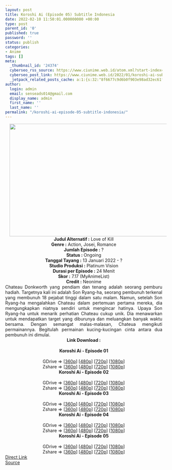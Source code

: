```yaml
---
layout: post
title: Koroshi Ai (Episode 05) Subtitle Indonesia
date: 2022-02-10 11:50:01.000000000 +00:00
type: post
parent_id: '0'
published: true
password: ''
status: publish
categories:
- Anime
tags: []
meta:
  _thumbnail_id: '24374'
  cyberseo_rss_source: https://www.ciunime.web.id/atom.xml?start-index=1
  cyberseo_post_link: https://www.ciunime.web.id/2022/01/koroshi-ai-subtitle-indonesia.html
  _jetpack_related_posts_cache: a:1:{s:32:"8f6677c9d6b0f903e98ad32ec61f8deb";a:2:{s:7:"expires";i:1657053234;s:7:"payload";a:3:{i:0;a:1:{s:2:"id";i:25085;}i:1;a:1:{s:2:"id";i:25001;}i:2;a:1:{s:2:"id";i:25207;}}}}
author:
  login: admin
  email: senseads014@gmail.com
  display_name: admin
  first_name: ''
  last_name: ''
permalink: "/koroshi-ai-episode-05-subtitle-indonesia/"
---
```

<div class="separator" style="clear: both; text-align: center;"><a href="https://blogger.googleusercontent.com/img/a/AVvXsEiNxLPgSZRO-zLKw1kdVTY6AoSDdzjNFTe7Y66PI8YRLAGZmLIUBRvJg-KEyPMKAEtzFl-EyyqjfTb_OXQ63bIXIflxh63uEr_jhlPq6d1R45B7tKFeHREMzlzfE7fjASzVaAY8JG9-Tc1olLAdx4c4cQYvNVH2KbeSGBMeSDM1mGJwFCr8Y7iRpM5L=s1280" style="margin-left: 1em; margin-right: 1em;"><img border="0" data-original-height="720" data-original-width="1280" height="360" src="{{ site.baseurl }}/assets/2022/02/AVvXsEiNxLPgSZRO-zLKw1kdVTY6AoSDdzjNFTe7Y66PI8YRLAGZmLIUBRvJg-KEyPMKAEtzFl-EyyqjfTb_OXQ63bIXIflxh63uEr_jhlPq6d1R45B7tKFeHREMzlzfE7fjASzVaAY8JG9-Tc1olLAdx4c4cQYvNVH2KbeSGBMeSDM1mGJwFCr8Y7iRpM5L=w640-h360" width="640" /></a></div>
<div class="separator" style="clear: both; text-align: center;"></div>
<div style="text-align: center;"><b>Judul</b><b><b> Alternatif</b> :</b> Love of Kill</div>
<div style="text-align: center;"><b><b>Genre :</b></b> Action, Josei,&nbsp;Romance</div>
<div style="text-align: center;"><b>Jumlah Episode :</b> ?<br /><b>Status :&nbsp;</b>Ongoing<br /><b>Tanggal Tayang :</b> 13 Januari 2022 - ?<br /><b>Studio Produksi :</b>&nbsp;Platinum Vision<br /><b>Durasi per Episode :</b> 24 Menit</div>
<div style="text-align: center;"><b>Skor :</b> 7.17 (MyAnimeList)</div>
<div style="text-align: center;"><b>Credit :</b>&nbsp;Neonime</div>
<div style="text-align: center;"></div>
<div style="text-align: justify;">Chateau Donkworth yang pendiam dan tenang adalah seorang pemburu hadiah. Targetnya kali ini adalah Son Ryang-ha, seorang pembunuh terkenal yang membunuh 18 pejabat tinggi dalam satu malam. Namun, setelah Son Ryang-ha mengalahkan Chateau dalam pertemuan pertama mereka, dia mengungkapkan niatnya sendiri untuk mengincar hatinya. Upaya Son Ryang-ha untuk menarik perhatian Chateau cukup unik. Dia menawarkan untuk mendapatkan target yang diburunya dan meluangkan banyak waktu bersama. Dengan semangat malas-malasan, Chateua mengikuti permainannya. Begitulah permainan kucing-kucingan cinta antara dua pembunuh ini dimulai.</div>
<div style="text-align: justify;"></div>
<div style="text-align: justify;"></div>
<div style="text-align: center;">
<div style="text-align: center;">
<div style="text-align: left;">
<div style="text-align: center;"><b>Link Download :</b></div>
<div style="text-align: center;"><b><br /></b></div>
<div style="text-align: center;"><span style="text-align: left;"><b>Koroshi Ai&nbsp;</b></span><b>- Episode 01</b></div>
<div style="text-align: center;"><b><br /></b></div>
<div style="text-align: center;">GDrive =&gt; [<a href="https://www.mp4upload.com/6oaa9t9dy4iz" target="_blank" rel="noopener">360p</a>] [<a href="https://acefile.co/f/65125741/neonime_cinta-ini-membunuhku-01-480p-zip" target="_blank" rel="noopener">480p</a>] [<a href="https://acefile.co/f/65125867/neonime_cinta-ini-membunuhku-01-720p-zip" target="_blank" rel="noopener">720p</a>] [<a href="https://acefile.co/f/65126172/neonime_cinta-ini-membunuhku-01-1080p-zip" target="_blank" rel="noopener">1080p</a>]</div>
<div style="text-align: center;">Zshare =&gt; [<a href="https://www33.zippyshare.com/v/Bjgwoh9i/file.html" target="_blank" rel="noopener">360p</a>] [<a href="https://www116.zippyshare.com/v/4ZmO6ebA/file.html" target="_blank" rel="noopener">480p</a>] [<a href="https://www1.zippyshare.com/v/dU3W9WkE/file.html" target="_blank" rel="noopener">720p</a>] [<a href="https://www19.zippyshare.com/v/NI6Lqd14/file.html" target="_blank" rel="noopener">1080p</a>]</div>
<div style="text-align: center;"></div>
<div style="text-align: center;">
<div><span style="text-align: left;"><b>Koroshi Ai&nbsp;</b></span><b>- Episode 02</b></div>
<div><b><br /></b></div>
<div>GDrive =&gt; [<a href="https://www.mp4upload.com/a9ps62nmg9jr" target="_blank" rel="noopener">360p</a>] [<a href="https://acefile.co/f/65756001/neonime_cinta-ini-membunuhku-02-480p-zip" target="_blank" rel="noopener">480p</a>] [<a href="https://acefile.co/f/65756223/neonime_cinta-ini-membunuhku-02-720p-zip" target="_blank" rel="noopener">720p</a>] [<a href="https://acefile.co/f/65756571/neonime_cinta-ini-membunuhku-02-1080p-zip" target="_blank" rel="noopener">1080p</a>]</div>
<div>Zshare =&gt; [<a href="https://www25.zippyshare.com/v/CnmnSqSE/file.html" target="_blank" rel="noopener">360p</a>] [<a href="https://www47.zippyshare.com/v/uMMHzF7p/file.html" target="_blank" rel="noopener">480p</a>] [<a href="https://www59.zippyshare.com/v/mmqjEUJT/file.html" target="_blank" rel="noopener">720p</a>] [<a href="https://www75.zippyshare.com/v/MrJzLImQ/file.html" target="_blank" rel="noopener">1080p</a>]</div>
<div></div>
<div>
<div><span style="text-align: left;"><b>Koroshi Ai&nbsp;</b></span><b>- Episode 03</b></div>
<div><b><br /></b></div>
<div>GDrive =&gt; [<a href="https://www.mp4upload.com/3i5w4gfn5b6x" target="_blank" rel="noopener">360p</a>] [<a href="https://acefile.co/f/66360140/neonime_cinta-ini-membunuhku-03-480p-zip" target="_blank" rel="noopener">480p</a>] [<a href="https://acefile.co/f/66360304/neonime_cinta-ini-membunuhku-03-720p-zip" target="_blank" rel="noopener">720p</a>] [<a href="https://acefile.co/f/66360628/neonime_cinta-ini-membunuhku-03-1080p-zip" target="_blank" rel="noopener">1080p</a>]</div>
<div>Zshare =&gt; [<a href="https://www21.zippyshare.com/v/0Sr3uj5p/file.html" target="_blank" rel="noopener">360p</a>] [<a href="https://www95.zippyshare.com/v/IngulhBm/file.html" target="_blank" rel="noopener">480p</a>] [<a href="https://www59.zippyshare.com/v/McnXJW86/file.html" target="_blank" rel="noopener">720p</a>] [<a href="https://www86.zippyshare.com/v/PVUzlWTH/file.html" target="_blank" rel="noopener">1080p</a>]</div>
</div>
<div></div>
<div>
<div><span style="text-align: left;"><b>Koroshi Ai&nbsp;</b></span><b>- Episode 04</b></div>
<div><b><br /></b></div>
<div>GDrive =&gt; [<a href="https://www.mp4upload.com/77p74x23novf" target="_blank" rel="noopener">360p</a>] [<a href="https://www.mp4upload.com/bcj2vq4ea66x" target="_blank" rel="noopener">480p</a>] [<a href="https://www.mp4upload.com/jkgsgl55xwid" target="_blank" rel="noopener">720p</a>] [<a href="https://mir.cr/CQNZMXHA" target="_blank" rel="noopener">1080p</a>]</div>
<div>Zshare =&gt; [<a href="https://www51.zippyshare.com/v/hy3s8aBm/file.html" target="_blank" rel="noopener">360p</a>] [<a href="https://www110.zippyshare.com/v/tsmzt62w/file.html" target="_blank" rel="noopener">480p</a>] [<a href="https://www51.zippyshare.com/v/SZa5sqwh/file.html" target="_blank" rel="noopener">720p</a>] [<a href="https://www98.zippyshare.com/v/fdMr07O7/file.html" target="_blank" rel="noopener">1080p</a>]</div>
</div>
<div></div>
<div>
<div><span style="text-align: left;"><b>Koroshi Ai&nbsp;</b></span><b>- Episode 05</b></div>
<div><b><br /></b></div>
<div>GDrive =&gt; [<a href="https://www.mp4upload.com/qnwh4gxeui50" target="_blank" rel="noopener">360p</a>] [<a href="https://acefile.co/f/67556348/neonime_cinta-ini-membunuhku-05-480p-zip" target="_blank" rel="noopener">480p</a>] [<a href="https://acefile.co/f/67556667/neonime_cinta-ini-membunuhku-05-720p-zip" target="_blank" rel="noopener">720p</a>] [<a href="https://acefile.co/f/67556958/neonime_cinta-ini-membunuhku-05-1080p-zip" target="_blank" rel="noopener">1080p</a>]</div>
<div>Zshare =&gt; [<a href="https://www51.zippyshare.com/v/QChC0LlA/file.html" target="_blank" rel="noopener">360p</a>] [<a href="https://www4.zippyshare.com/v/9xNlxXTa/file.html" target="_blank" rel="noopener">480p</a>] [<a href="https://www40.zippyshare.com/v/Z2ypR3ze/file.html" target="_blank" rel="noopener">720p</a>] [<a href="https://www38.zippyshare.com/v/9dO2sp0o/file.html" target="_blank" rel="noopener">1080p</a>]</div>
</div>
</div>
</div>
</div>
</div>
<link rel="stylesheet" href="https://cdnjs.cloudflare.com/ajax/libs/font-awesome/4.7.0/css/font-awesome.min.css" />
<div class="divbtn"> <a href="https://handymansurrender.com/fihup8buzv?key=94550f7ce39444073321dde3b8782f97" class="btn"><i class="fa fa-download"></i> Direct Link</a> <br /><a href="https://www.ciunime.web.id/2022/01/koroshi-ai-subtitle-indonesia.html">Source</a> </div>
